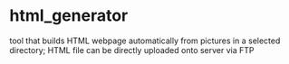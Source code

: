 # html_generator
tool that builds HTML webpage automatically from pictures in a selected directory; HTML file can be directly uploaded onto server via FTP
